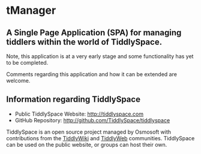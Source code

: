 # tManager
## A Single Page Application (SPA) for managing tiddlers within the world of TiddlySpace.

Note, this application is at a very early stage and some functionality has yet to be completed.

Comments regarding this application and how it can be extended are welcome.

## Information regarding TiddlySpace

* Public TiddlySpace Website: http://tiddlyspace.com
* GitHub Repository: http://github.com/TiddlySpace/tiddlyspace

TiddlySpace is an open source project managed by Osmosoft with contributions from the [TiddlyWiki](http://tiddlywiki.com/) and [TiddlyWeb](http://tiddlyweb.com/) communities. TiddlySpace can be used on the public website, or groups can host their own.
